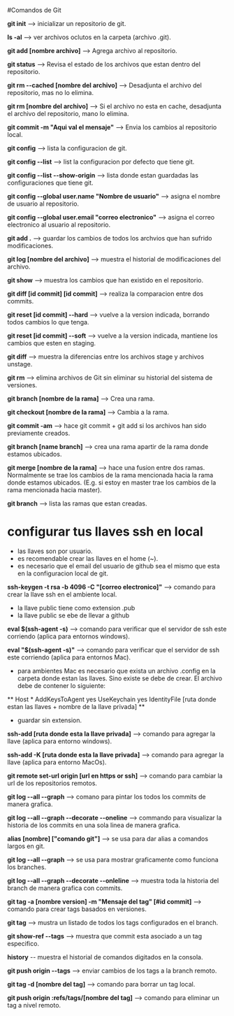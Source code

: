 #Comandos de Git

**git init** --> inicializar un repositorio de git.

**ls -al** --> ver archivos oclutos en la carpeta (archivo .git). 

**git add [nombre archivo]** --> Agrega archivo al repositorio.

**git status** --> Revisa el estado de los archivos que estan dentro del repositorio.

**git rm --cached [nombre del archivo]** --> Desadjunta el archivo del repositorio, mas no lo elimina.

**git rm [nombre del archivo]** --> Si el archivo no esta en cache, desadjunta el archivo del repositorio, mano lo elimina.

**git commit -m "Aqui val el mensaje"** --> Envia los cambios al repositorio local.

**git config** --> lista la configuracion de git.

**git config --list** --> list la configuracion por defecto que tiene git.

**git config --list --show-origin** --> lista donde estan guardadas las configuraciones que tiene git.

**git config --global user.name "Nombre de usuario"** --> asigna el nombre de usuario al repositorio.

**git config --global user.email "correo electronico"** --> asigna el correo electronico al usuario al repositorio.

**git add .** --> guardar los cambios de todos los archvios que han sufrido modificaciones.

**git log [nombre del archivo]** --> muestra el historial de modificaciones del archivo.

**git show** --> muestra los cambios que han existido en el repositorio.

**git diff [id commit] [id commit]** --> realiza la comparacion entre dos commits.

**git reset [id commit] --hard** --> vuelve a la version indicada, borrando todos cambios lo que tenga.

**git reset [id commit] --soft** --> vuelve a la version indicada, mantiene los cambios que esten en staging.

**git diff** --> muestra la diferencias entre los archivos stage y archivos unstage.

**git rm** --> elimina archivos de Git sin eliminar su historial del sistema de versiones.

**git branch [nombre de la rama]** --> Crea una rama.

**git checkout [nombre de la rama]** --> Cambia a la rama.

**git commit -am** --> hace git commit + git add si los archivos han sido previamente creados.

**git branch [name branch]** --> crea una rama apartir de la rama donde estamos ubicados.

**git merge [nombre de la rama]** --> hace una fusion entre dos ramas. 
Normalmente se trae los cambios de la rama mencionada hacia la rama donde estamos ubicados.
 (E.g. si estoy en master trae los cambios de la rama mencionada hacia master).

**git branch** --> lista las ramas que estan creadas.
# **configurar tus llaves ssh en local**
- las llaves son por usuario.
- es recomendable crear las llaves en el home (~).
- es necesario que el email del usuario de github sea el mismo que esta en la configuracion local de git.

**ssh-keygen -t rsa -b 4096 -C "[correo electronico]"** --> comando para crear la llave ssh en el ambiente local.
- la llave public tiene como extension .pub
- la llave public se ebe de llevar a github

**eval $(ssh-agent -s)** --> comando para verificar que el servidor de ssh este corriendo (aplica para entornos windows).

**eval "$(ssh-agent -s)"** --> comando para verificar que el servidor de ssh este corriendo (aplica para entornos Mac).

- para ambientes Mac es necesario que exista un archivo .config en la carpeta donde estan las llaves. 
Sino existe se debe de crear. El archivo debe de contener lo siguiente:

**
Host *
        AddKeysToAgent yes
        UseKeychain yes
        IdentityFile [ruta donde estan las llaves + nombre de la llave privada]
**
- guardar sin extension.

**ssh-add [ruta donde esta la llave privada]** --> comando para agregar la llave (aplica para entorno windows).

**ssh-add -K [ruta donde esta la llave privada]** --> comando para agregar la llave (aplica para entorno MacOs).

**git remote set-url origin [url en https or ssh]** --> comando para cambiar la url de los repositorios remotos.

**git log --all --graph** --> comano para pintar los todos los commits de manera grafica.

**git log --all --graph --decorate --oneline** --> commando para visualizar la historia de los commits en una sola linea de manera grafica.

**alias [nombre] ["comando git"]** --> se usa para dar alias a comandos largos en git.

**git log --all --graph** --> se usa para mostrar graficamente como funciona los branches.

**git log --all --graph --decorate --onleline** --> muestra toda la historia del branch de manera grafica con commits.

**git tag -a [nombre version] -m "Mensaje del tag" [#id commit]** --> comando para crear tags basados en versiones.

**git tag** --> mustra un listado de todos los tags configurados en el branch.

**git show-ref --tags** --> muestra que commit esta asociado a un tag especifico.

**history** -- muestra el historial de comandos digitados en la consola.

**git push origin --tags** --> enviar cambios de los tags a la branch remoto.

**git tag -d [nombre del tag]** --> comando para borrar un tag local.

**git push origin :refs/tags/[nombre del tag]** --> comando para eliminar un tag a nivel remoto.

